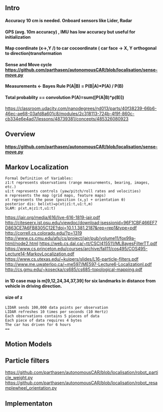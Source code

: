 ## Intro
#### Accuracy 10 cm is needed. Onboard sensors like Lider, Radar
#### GPS (avg. 10m accuracy) , IMU has low accuracy but useful for initialization
#### Map coordinate (x->,Y \/) to car cocoordinate ( car face -> X, Y orthogonal to direction)transformation
#### Sense and Move cycle https://github.com/parthasen/autonomousCAR/blob/localisation/sense-move.py
#### Measurements <- Bayes Rule P(A|B) = P(B|A)*P(A) / P(B)
#### Total probablity == convolution P(A)=sum([P(A|B)*p(B)])
https://classroom.udacity.com/nanodegrees/nd013/parts/40f38239-66b6-46ec-ae68-03afd8a601c8/modules/2c318113-724b-4f9f-860c-cb334e6e4ad7/lessons/48739381/concepts/485326080923
## Overview
#### https://github.com/parthasen/autonomousCAR/blob/localisation/sense-move.py
## Markov Localization
    Formal Definition of Variables:
    z1:t represents observations (range measurements, bearing, images, etc.)
    u1:t represents controls (yaw/pitch/roll rates and velocities)
    m represents the map (grid maps, feature maps)
    xt represents the pose (position (x,y) + orientation θ)
    posterior dis: bel(xt)=p(xt∣z1:t,u1:t,m)
    SLAM: p(xt,m∣z1:t,u1:t)
    
https://jair.org/media/616/live-616-1819-jair.pdf
http://citeseerx.ist.psu.edu/viewdoc/download;jsessionid=96F1CBF466EF7D863CE7A6FB8305C12E?doi=10.1.1.381.2187&rep=rep1&type=pdf
http://correll.cs.colorado.edu/?p=1319
http://www.cs.cmu.edu/afs/cs/project/jair/pub/volume11/fox99a-html/node2.html
https://web.cs.dal.ca/~tt/CSCI415511/MLBayesFilterTT.pdf
https://www.cs.princeton.edu/courses/archive/fall11/cos495/COS495-Lecture14-MarkovLocalization.pdf
https://www.cs.utexas.edu/~kuipers/slides/L16-particle-filters.pdf
http://www.me.uwaterloo.ca/~me597/ME597-Lecture6-LocalizationI.pdf
http://cs.gmu.edu/~kosecka/cs685/cs685-topological-mapping.pdf

#### in 1D case map is m[9,12,24,34,37,39] for six landmarks in distance from vehicle in driving direction.
#### size of z
    LIDAR sends 100,000 data points per observation
    LIDAR refreshes 10 times per seconds (10 Hertz)
    Each observations contains 5 pieces of data
    Each piece of data requires 4 bytes
    The car has driven for 6 hours
    ==

## Motion Models

## Particle filters
https://github.com/parthasen/autonomousCAR/blob/localisation/robot_particle_weight.py
https://github.com/parthasen/autonomousCAR/blob/localisation/robot_resamplewheel_orientation.py
## Implementaton
